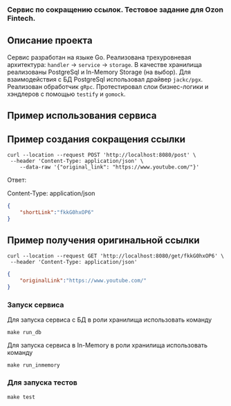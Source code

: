 ### Сервис по сокращению ссылок. Тестовое задание для Ozon Fintech.

## Описание проекта
Сервис разработан на языке Go.
Реализована трехуровневая архитектура: `handler` -> `service` -> `storage`.
В качестве хранилища реализованы PostgreSql и In-Memory Storage (на выбор).
Для взаимодействия с БД PostgreSql использовал драйвер `jackc/pgx`.
Реализован обработчик `gRpc`.
Протестировал слои бизнес-логики и хэндлеров с помощью `testify` и `gomock`.

## Пример использования сервиса

## Пример создания сокращения ссылки
```
curl --location --request POST 'http://localhost:8080/post' \
 --header 'Content-Type: application/json' \
    --data-raw '{"original_link": "https://www.youtube.com/"}'
 ```

Ответ:

Content-Type: application/json

```json
{
    "shortLink":"fkkG0hxOP6"
}
```

## Пример получения оригинальной ссылки

```
curl --location --request GET 'http://localhost:8080/get/fkkG0hxOP6' \
 --header 'Content-Type: application/json'
```

```json
{
    "originalLink":"https://www.youtube.com/"
}
```

### Запуск сервиса
Для запуска сервиса с БД в роли хранилища использовать команду 

```
make run_db
```
Для запуска сервиса в In-Memory в роли хранилища использовать команду
```
make run_inmemory
```

### Для запуска тестов 
```
make test
```